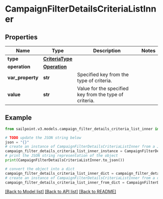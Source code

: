 # CampaignFilterDetailsCriteriaListInner


## Properties

Name | Type | Description | Notes
------------ | ------------- | ------------- | -------------
**type** | [**CriteriaType**](CriteriaType.md) |  | 
**operation** | [**Operation**](Operation.md) |  | 
**var_property** | **str** | Specified key from the type of criteria. | 
**value** | **str** | Value for the specified key from the type of criteria. | 

## Example

```python
from sailpoint.v3.models.campaign_filter_details_criteria_list_inner import CampaignFilterDetailsCriteriaListInner

# TODO update the JSON string below
json = "{}"
# create an instance of CampaignFilterDetailsCriteriaListInner from a JSON string
campaign_filter_details_criteria_list_inner_instance = CampaignFilterDetailsCriteriaListInner.from_json(json)
# print the JSON string representation of the object
print(CampaignFilterDetailsCriteriaListInner.to_json())

# convert the object into a dict
campaign_filter_details_criteria_list_inner_dict = campaign_filter_details_criteria_list_inner_instance.to_dict()
# create an instance of CampaignFilterDetailsCriteriaListInner from a dict
campaign_filter_details_criteria_list_inner_from_dict = CampaignFilterDetailsCriteriaListInner.from_dict(campaign_filter_details_criteria_list_inner_dict)
```
[[Back to Model list]](../README.md#documentation-for-models) [[Back to API list]](../README.md#documentation-for-api-endpoints) [[Back to README]](../README.md)


